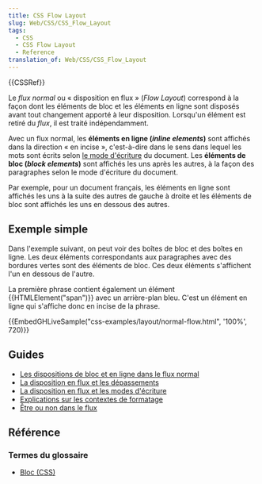 ```yaml
---
title: CSS Flow Layout
slug: Web/CSS/CSS_Flow_Layout
tags:
  - CSS
  - CSS Flow Layout
  - Reference
translation_of: Web/CSS/CSS_Flow_Layout
---
```


{{CSSRef}}

Le _flux normal_ ou « disposition en flux » (_Flow Layout_) correspond à la façon dont les éléments de bloc et les éléments en ligne sont disposés avant tout changement apporté à leur disposition. Lorsqu'un élément est retiré du _flux_, il est traité indépendamment.

Avec un flux normal, les **éléments en ligne (_inline elements_)** sont affichés dans la direction « en incise », c'est-à-dire dans le sens dans lequel les mots sont écrits selon [le mode d'écriture](/fr/docs/Web/CSS/CSS_Writing_Modes) du document. Les **éléments de bloc (_block elements_)** sont affichés les uns après les autres, à la façon des paragraphes selon le mode d'écriture du document.

Par exemple, pour un document français, les éléments en ligne sont affichés les uns à la suite des autres de gauche à droite et les éléments de bloc sont affichés les uns en dessous des autres.

## Exemple simple

Dans l'exemple suivant, on peut voir des boîtes de bloc et des boîtes en ligne. Les deux éléments correspondants aux paragraphes avec des bordures vertes sont des éléments de bloc. Ces deux éléments s'affichent l'un en dessous de l'autre.

La première phrase contient également un élément {{HTMLElement("span")}} avec un arrière-plan bleu. C'est un élément en ligne qui s'affiche donc en incise de la phrase.

{{EmbedGHLiveSample("css-examples/layout/normal-flow.html", '100%', 720)}}

## Guides

- [Les dispositions de bloc et en ligne dans le flux normal](/fr/docs/Web/CSS/CSS_Flow_Layout/Disposition_de_bloc_en_ligne_avec_flux_normal)
- [La disposition en flux et les dépassements](/fr/docs/Web/CSS/CSS_Flow_Layout/Disposition_flux_et_dépassement)
- [La disposition en flux et les modes d'écriture](/fr/docs/Web/CSS/CSS_Flow_Layout/Disposition_flux_et_modes_écriture)
- [Explications sur les contextes de formatage](/fr/docs/Web/CSS/CSS_Flow_Layout/Explications_contextes_formatage)
- [Être ou non dans le flux](/fr/docs/Web/CSS/CSS_Flow_Layout/Dans_le_flux_ou_en_dehors)

## Référence

### Termes du glossaire

- [Bloc (CSS)](</fr/docs/Glossary/Block/Block_(CSS)>)
